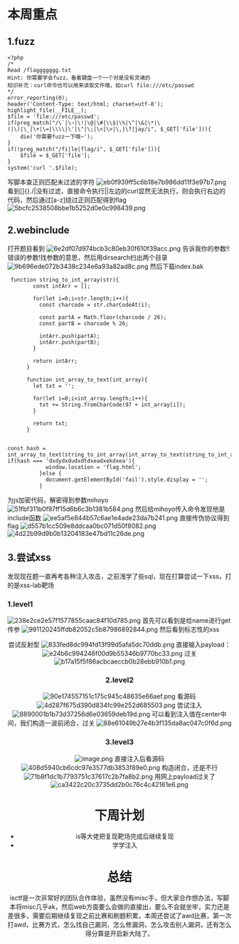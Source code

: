 # 本周重点
## 1.fuzz
```
<?php
/*
Read /flaggggggg.txt
Hint: 你需要学会fuzz，看着键盘一个一个对是没有灵魂的
知识补充：curl命令也可以用来读取文件哦，如curl file:///etc/passwd
*/
error_reporting(0);
header('Content-Type: text/html; charset=utf-8');
highlight_file(__FILE__);
$file = 'file:///etc/passwd';
if(preg_match("/\`|\~|\!|\@|\#|\\$|\%|\^|\&|\*|\(|\)|\_|\+|\=|\\\\|\'|\"|\;|\<|\>|\,|\?|jay/i", $_GET['file'])){
    die('你需要fuzz一下哦~');
}
if(!preg_match("/fi|le|flag/i", $_GET['file'])){
    $file = $_GET['file'];
}
system('curl '.$file); 
```
写脚本查正则匹配未过滤的字符
![eb0f939ff5c6b18e7b986dd11f3e97b7.png](https://cdn.nlark.com/yuque/0/2023/png/39174886/1701602411052-c62bb1dd-9a77-43bf-aa73-6c0348f44147.png#averageHue=%231e1d1d&clientId=u5ee13b2b-6ceb-4&from=paste&height=275&id=ua6601db9&originHeight=344&originWidth=1173&originalType=binary&ratio=1.25&rotation=0&showTitle=false&size=25449&status=done&style=none&taskId=u52a4700b-fe98-4465-8503-f279ce0942c&title=&width=938.4)
看到[]{}./|没有过滤，直接命令执行||左边的curl显然无法执行，则会执行右边的代码，然后通过[a-z]绕过正则匹配得到flag
![5bcfc2538508bbe1b5252d0e0c998439.png](https://cdn.nlark.com/yuque/0/2023/png/39174886/1701602481273-2a15cee5-b25d-418c-885a-16f12aa3bee7.png#averageHue=%23fbfaf8&clientId=u5ee13b2b-6ceb-4&from=paste&height=383&id=u2e3d5308&originHeight=479&originWidth=1689&originalType=binary&ratio=1.25&rotation=0&showTitle=false&size=95772&status=done&style=none&taskId=u7a4879a1-2336-40bb-ade2-8282ea9248d&title=&width=1351.2)
## 2.webinclude
打开题目看到
![6e2df07d974bcb3c80eb30f610f39acc.png](https://cdn.nlark.com/yuque/0/2023/png/39174886/1701604493499-47f6dba8-634a-40c2-b2a3-eedd2898338a.png#averageHue=%23f9f8f8&clientId=u5ee13b2b-6ceb-4&from=paste&height=103&id=u3d00c5cf&originHeight=129&originWidth=530&originalType=binary&ratio=1.25&rotation=0&showTitle=false&size=2991&status=done&style=none&taskId=ue12d96e3-b5a7-42f1-99b4-957e75cefc9&title=&width=424)
告诉我你的参数!!错误的参数!找参数的意思，然后用dirsearch扫出两个目录
![9b696ede072b3438c234e6a93a82ad8c.png](https://cdn.nlark.com/yuque/0/2023/png/39174886/1701605112645-701be4b6-f34c-42e4-90ee-f660cb78f6bf.png#averageHue=%23111111&clientId=u5ee13b2b-6ceb-4&from=paste&height=330&id=u2dd8fbd1&originHeight=412&originWidth=1379&originalType=binary&ratio=1.25&rotation=0&showTitle=false&size=37337&status=done&style=none&taskId=ub604b9c9-84bd-4702-be55-d31f029e5c0&title=&width=1103.2)
然后下载index.bak
```
 function string_to_int_array(str){
        const intArr = [];

        for(let i=0;i<str.length;i++){
          const charcode = str.charCodeAt(i);

          const partA = Math.floor(charcode / 26);
          const partB = charcode % 26;

          intArr.push(partA);
          intArr.push(partB);
        }

        return intArr;
      }

      function int_array_to_text(int_array){
        let txt = '';

        for(let i=0;i<int_array.length;i++){
          txt += String.fromCharCode(97 + int_array[i]);
        }

        return txt;
      }


const hash = int_array_to_text(string_to_int_array(int_array_to_text(string_to_int_array(parameter))));
if(hash === 'dxdydxdudxdtdxeadxekdxea'){
            window.location = 'flag.html';
          }else {
            document.getElementById('fail').style.display = '';
          }

```
为js加密代码，解密得到参数mihoyo
![51fbf311b0f97ff15d6b6c3b1381b584.png](https://cdn.nlark.com/yuque/0/2023/png/39174886/1701605645005-60b8035c-0418-43cb-a1fc-5b9f1356ae14.png#averageHue=%231f1f1e&clientId=u5ee13b2b-6ceb-4&from=paste&height=276&id=u8ca5844a&originHeight=345&originWidth=914&originalType=binary&ratio=1.25&rotation=0&showTitle=false&size=25171&status=done&style=none&taskId=u8a08659d-7cc6-40c1-9946-202c9660aad&title=&width=731.2)
然后给mihoyo传入命令发现他是include函数
![ee5af5e844b57c6ae1e4ade23da7b241.png](https://cdn.nlark.com/yuque/0/2023/png/39174886/1701605767193-16cca68c-195d-4ad3-9ed8-635d9b4b8947.png#averageHue=%23f1efee&clientId=u5ee13b2b-6ceb-4&from=paste&height=57&id=u69415b34&originHeight=71&originWidth=1210&originalType=binary&ratio=1.25&rotation=0&showTitle=false&size=10567&status=done&style=none&taskId=ub114b625-1205-45c5-b1ed-a52f1629d2e&title=&width=968)
直接传伪协议得到flag
![d557b1cc509e8ddcaa0bc071d50f8082.png](https://cdn.nlark.com/yuque/0/2023/png/39174886/1701605817537-72b1ad06-0c77-4014-9ba7-d44081a7e2f0.png#averageHue=%23b2f8f7&clientId=u5ee13b2b-6ceb-4&from=paste&height=124&id=u0f7f5a98&originHeight=155&originWidth=1337&originalType=binary&ratio=1.25&rotation=0&showTitle=false&size=29488&status=done&style=none&taskId=u3f017bd5-4896-455a-9f8f-1d0e5f17053&title=&width=1069.6)
![4d22b99d9b0b13204183e47bd11c26de.png](https://cdn.nlark.com/yuque/0/2023/png/39174886/1701605825168-83d29c8f-0e13-4c83-b476-850888acc7ea.png#averageHue=%23f5f2c1&clientId=u5ee13b2b-6ceb-4&from=paste&height=180&id=u2769c9ad&originHeight=225&originWidth=858&originalType=binary&ratio=1.25&rotation=0&showTitle=false&size=11684&status=done&style=none&taskId=uaaed396a-0915-47ca-a21d-a1e5eb2a290&title=&width=686.4)
## 3.尝试xss
发现现在题一直再考各种注入攻击，之前浅学了些sql，现在打算尝试一下xss，打的是xss-lab靶场
### 1.level1
![238e2ce2e57f1577855caac84f10d785.png](https://cdn.nlark.com/yuque/0/2023/png/39174886/1701606359707-62445da6-f2bc-4677-8ef8-a2e76fb17475.png#averageHue=%23dadada&clientId=u5ee13b2b-6ceb-4&from=paste&height=586&id=u9a9c5d96&originHeight=733&originWidth=705&originalType=binary&ratio=1.25&rotation=0&showTitle=false&size=140293&status=done&style=none&taskId=u7729f4f5-c305-4369-a925-7e9fd54ad3c&title=&width=564)
首先可以看到是给name进行get传参
![991120245ffdb82052c5b87986892844.png](https://cdn.nlark.com/yuque/0/2023/png/39174886/1701606421071-59642e66-576f-4a6a-b7ce-f15bd04a4a68.png#averageHue=%23eaeaee&clientId=u5ee13b2b-6ceb-4&from=paste&height=34&id=ucce3a52b&originHeight=43&originWidth=220&originalType=binary&ratio=1.25&rotation=0&showTitle=false&size=1109&status=done&style=none&taskId=u0649b737-203c-4f5b-a505-269dabe27af&title=&width=176)
然后看到标志性的xss <center>尝试反射型
![833fed8dc994fd13f99d5afa5dc70ddb.png](https://cdn.nlark.com/yuque/0/2023/png/39174886/1701606485156-86edf691-5855-452f-80c3-876253cb1f5f.png#averageHue=%23fffae4&clientId=u5ee13b2b-6ceb-4&from=paste&height=54&id=u856c916f&originHeight=67&originWidth=347&originalType=binary&ratio=1.25&rotation=0&showTitle=false&size=2072&status=done&style=none&taskId=u47ec721f-2400-43bf-bd78-e827c0a1d07&title=&width=277.6)
直接输入payload：
![e24b6c994246f00d9b55346b9770bc33.png](https://cdn.nlark.com/yuque/0/2023/png/39174886/1701606699428-10955637-ba18-4739-b157-53bb76a72408.png#averageHue=%23ebecf1&clientId=u5ee13b2b-6ceb-4&from=paste&height=33&id=u72fefa84&originHeight=41&originWidth=484&originalType=binary&ratio=1.25&rotation=0&showTitle=false&size=2427&status=done&style=none&taskId=u7829db51-363f-4c51-bcd6-c4c495621a7&title=&width=387.2)
过关
![b17a15f5f86acbcaeccb0b28ebb910b1.png](https://cdn.nlark.com/yuque/0/2023/png/39174886/1701606718328-9cc1dcbc-83dc-4f47-81c1-fa44eae59be2.png#averageHue=%23cacbcf&clientId=u5ee13b2b-6ceb-4&from=paste&height=164&id=ud74f9321&originHeight=205&originWidth=581&originalType=binary&ratio=1.25&rotation=0&showTitle=false&size=28464&status=done&style=none&taskId=u07f69e86-777c-45ff-8f04-d1da4b2ebbe&title=&width=464.8)
### 2.level2
![90e174557151c175c945c48635e66aef.png](https://cdn.nlark.com/yuque/0/2023/png/39174886/1701606751915-7255869c-3c76-42ef-8f73-1993b9c91d40.png#averageHue=%23efeeed&clientId=u5ee13b2b-6ceb-4&from=paste&height=502&id=u24ddfda9&originHeight=628&originWidth=481&originalType=binary&ratio=1.25&rotation=0&showTitle=false&size=61310&status=done&style=none&taskId=ua960f341-335b-43f0-9d9a-5c92bd3af14&title=&width=384.8)
看源码
![4d287f675d390d834fc99e252d685503.png](https://cdn.nlark.com/yuque/0/2023/png/39174886/1701606795397-2a100054-8759-419e-b58b-44ea1ad1be05.png#averageHue=%23fefefe&clientId=u5ee13b2b-6ceb-4&from=paste&height=231&id=udeb7929f&originHeight=289&originWidth=469&originalType=binary&ratio=1.25&rotation=0&showTitle=false&size=13015&status=done&style=none&taskId=u959543d5-c19b-426f-bb00-0609b553f49&title=&width=375.2)
尝试注入
![8890001b1b73d37256d6e03659deb19d.png](https://cdn.nlark.com/yuque/0/2023/png/39174886/1701606858694-aea4250b-daee-4d18-9ada-e35e141aedcb.png#averageHue=%23f7e6c7&clientId=u5ee13b2b-6ceb-4&from=paste&height=134&id=ua3911136&originHeight=167&originWidth=592&originalType=binary&ratio=1.25&rotation=0&showTitle=false&size=8293&status=done&style=none&taskId=u44e65bfc-29dd-4cd2-9318-674f2e244f3&title=&width=473.6)
可以看到注入值在center中间，我们构造一波前闭合，过关
![88e61049b27e4b3f135da8ac047c0f6d.png](https://cdn.nlark.com/yuque/0/2023/png/39174886/1701606947218-3391fb91-4c6d-4735-83bc-3754d5b8d173.png#averageHue=%231e66c1&clientId=u5ee13b2b-6ceb-4&from=paste&height=359&id=u088d5646&originHeight=449&originWidth=601&originalType=binary&ratio=1.25&rotation=0&showTitle=false&size=36028&status=done&style=none&taskId=ua4993fcf-fffa-4f87-ae2a-d7c23574b19&title=&width=480.8)
### 3.level3
![image.png](https://cdn.nlark.com/yuque/0/2023/png/39174886/1701607047452-02d7a648-7af9-4e99-bbed-cffa582864af.png#averageHue=%23e4e2e2&clientId=u5ee13b2b-6ceb-4&from=paste&height=475&id=u72cc1ad1&originHeight=594&originWidth=836&originalType=binary&ratio=1.25&rotation=0&showTitle=false&size=63335&status=done&style=none&taskId=u5bf4be0b-86e7-45c1-bc9e-7bd4be7b2a0&title=&width=668.8)
直接注入后看源码
![408d5940cb6cdc97e3577db3853f89e0.png](https://cdn.nlark.com/yuque/0/2023/png/39174886/1701607187937-39bfb884-c23b-424f-9016-b35be9716390.png#averageHue=%23fefdfc&clientId=u5ee13b2b-6ceb-4&from=paste&height=178&id=u0c21deba&originHeight=223&originWidth=652&originalType=binary&ratio=1.25&rotation=0&showTitle=false&size=13181&status=done&style=none&taskId=u58738334-7181-4652-9255-59e87ff202f&title=&width=521.6)
构造闭合，还是不行
![71b8f1dc1b7793751c37617c2b7fa8b2.png](https://cdn.nlark.com/yuque/0/2023/png/39174886/1701607291030-9d586907-daeb-4bb2-b3c8-d86d2c78ba49.png#averageHue=%23fefefd&clientId=u5ee13b2b-6ceb-4&from=paste&height=109&id=u99369fe5&originHeight=136&originWidth=674&originalType=binary&ratio=1.25&rotation=0&showTitle=false&size=10249&status=done&style=none&taskId=uda6cb5c7-ac99-4305-bd85-7dfe8e81f71&title=&width=539.2)
用网上payload过关了
![ca3422c20c3735dd2b0c76c4c42161e6.png](https://cdn.nlark.com/yuque/0/2023/png/39174886/1701607701145-7d951b77-16ed-4c74-82f0-27d57d574474.png#averageHue=%236b88ae&clientId=u5ee13b2b-6ceb-4&from=paste&height=369&id=uc65c3f45&originHeight=461&originWidth=846&originalType=binary&ratio=1.25&rotation=0&showTitle=false&size=48356&status=done&style=none&taskId=ua46de1cd-8155-43f0-b4d9-3a439d8d02d&title=&width=676.8)
# 下周计划

- is等大佬把复现靶场完成后继续复现
- 学学注入
# 总结
isctf是一次非常好的团队合作体验，虽然没有misc手，但大家合作想办法，写脚本将misc几乎ak，然后web方面要么会做的直接出，要么不会就坐牢，实力还是差很多，需要后期继续复现之前比赛和刷题积累，本周还尝试了awd比赛，第一次打awd，比赛方式，怎么找自己漏洞，怎么修漏洞，怎么攻击别人漏洞，还有怎么得分算是开启新大陆了。

